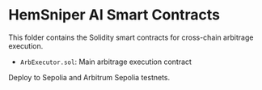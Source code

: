 # HemSniper AI Smart Contracts

This folder contains the Solidity smart contracts for cross-chain arbitrage execution.

- `ArbExecutor.sol`: Main arbitrage execution contract

Deploy to Sepolia and Arbitrum Sepolia testnets.
